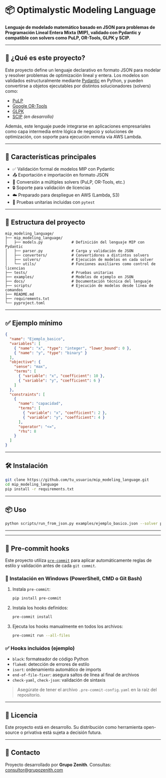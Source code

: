 # 📦 Optimalystic Modeling Language

**Lenguaje de modelado matemático basado en JSON para problemas de Programación Lineal Entera Mixta (MIP), validado con Pydantic y compatible con solvers como PuLP, OR-Tools, GLPK y SCIP.**

---

## 🚀 ¿Qué es este proyecto?

Este proyecto define un lenguaje declarativo en formato JSON para modelar y resolver problemas de optimización lineal y entera. Los modelos son validados estructuralmente mediante [Pydantic](https://docs.pydantic.dev/) en Python, y pueden convertirse a objetos ejecutables por distintos solucionadores (solvers) como:

- [PuLP](https://coin-or.github.io/pulp/)
- [Google OR-Tools](https://developers.google.com/optimization)
- [GLPK](https://www.gnu.org/software/glpk/)
- [SCIP](https://scipopt.org/) *(en desarrollo)*

Además, este lenguaje puede integrarse en aplicaciones empresariales como capa intermedia entre lógica de negocio y soluciones de optimización, con soporte para ejecución remota vía AWS Lambda.

---

## 🧠 Características principales

- ✅ Validación formal de modelos MIP con Pydantic
- 📤 Exportación e importación en formato JSON
- 🔄 Conversión a múltiples solvers (PuLP, OR-Tools, etc.)
- 🔒 Soporte para validación de licencias
- ☁️ Preparado para despliegue en AWS (Lambda, S3)
- 🧪 Pruebas unitarias incluidas con `pytest`

---

## 📁 Estructura del proyecto

```
mip_modeling_language/
├── mip_modeling_language/
│   ├── models.py             # Definición del lenguaje MIP con Pydantic
│   ├── parser.py             # Carga y validación de JSON
│   ├── converters/           # Convertidores a distintos solvers
│   ├── solvers/              # Ejecución de modelos en cada solver
│   └── utils/                # Funciones auxiliares como control de licencias
├── tests/                    # Pruebas unitarias
├── examples/                 # Modelos de ejemplo en JSON
├── docs/                     # Documentación técnica del lenguaje
├── scripts/                  # Ejecución de modelos desde línea de comandos
├── README.md
├── requirements.txt
└── pyproject.toml
```

---

## ✅ Ejemplo mínimo

```json
{
  "name": "Ejemplo_basico",
  "variables": [
    { "name": "x", "type": "integer", "lower_bound": 0 },
    { "name": "y", "type": "binary" }
  ],
  "objective": {
    "sense": "max",
    "terms": [
      { "variable": "x", "coefficient": 10 },
      { "variable": "y", "coefficient": 6 }
    ]
  },
  "constraints": [
    {
      "name": "capacidad",
      "terms": [
        { "variable": "x", "coefficient": 2 },
        { "variable": "y", "coefficient": 4 }
      ],
      "operator": "<=",
      "rhs": 8
    }
  ]
}
```

---

## 🛠 Instalación

```bash
git clone https://github.com/tu_usuario/mip_modeling_language.git
cd mip_modeling_language
pip install -r requirements.txt
```

---

## 📦 Uso

```bash
python scripts/run_from_json.py examples/ejemplo_basico.json --solver pulp
```

---


---

## 🧼 Pre-commit hooks

Este proyecto utiliza [`pre-commit`](https://pre-commit.com/) para aplicar automáticamente reglas de estilo y validación antes de cada `git commit`.

### 🔧 Instalación en Windows (PowerShell, CMD o Git Bash)

1. Instala `pre-commit`:
   ```bash
   pip install pre-commit
   ```

2. Instala los hooks definidos:
   ```bash
   pre-commit install
   ```

3. Ejecuta los hooks manualmente en todos los archivos:
   ```bash
   pre-commit run --all-files
   ```

### ✅ Hooks incluidos (ejemplo)

- `black`: formateador de código Python
- `flake8`: detección de errores de estilo
- `isort`: ordenamiento automático de imports
- `end-of-file-fixer`: asegura saltos de línea al final de archivos
- `check-yaml`, `check-json`: validación de sintaxis

> Asegúrate de tener el archivo `.pre-commit-config.yaml` en la raíz del repositorio.

---

## 📜 Licencia

Este proyecto está en desarrollo. Su distribución como herramienta open-source o privativa está sujeta a decisión futura.

---

## 🤝 Contacto

Proyecto desarrollado por **Grupo Zenith**.
Consultas: [consultor@grupozenith.com](mailto:consultor@grupozenith.com)
